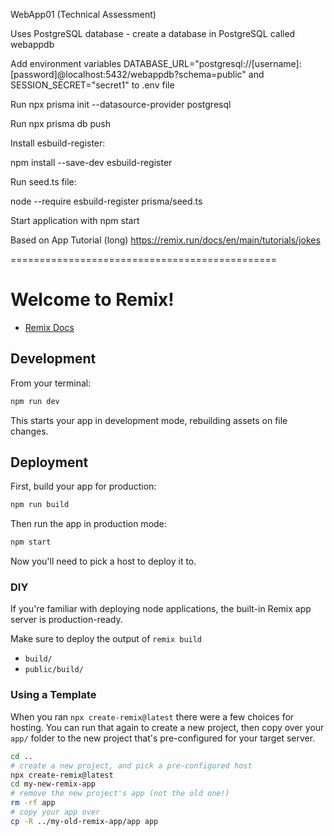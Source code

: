 
WebApp01 (Technical Assessment)

Uses PostgreSQL database - create a database in PostgreSQL called webappdb

Add environment variables DATABASE_URL="postgresql://[username]:[password]@localhost:5432/webappdb?schema=public" and SESSION_SECRET="secret1" to .env file

Run   npx prisma init --datasource-provider postgresql

Run   npx prisma db push

Install esbuild-register:

npm install --save-dev esbuild-register

Run seed.ts file:

node --require esbuild-register prisma/seed.ts

Start application with    npm start

Based on App Tutorial (long) https://remix.run/docs/en/main/tutorials/jokes

==============================================



# Welcome to Remix!

- [Remix Docs](https://remix.run/docs)

## Development

From your terminal:

```sh
npm run dev
```

This starts your app in development mode, rebuilding assets on file changes.

## Deployment

First, build your app for production:

```sh
npm run build
```

Then run the app in production mode:

```sh
npm start
```

Now you'll need to pick a host to deploy it to.

### DIY

If you're familiar with deploying node applications, the built-in Remix app server is production-ready.

Make sure to deploy the output of `remix build`

- `build/`
- `public/build/`

### Using a Template

When you ran `npx create-remix@latest` there were a few choices for hosting. You can run that again to create a new project, then copy over your `app/` folder to the new project that's pre-configured for your target server.

```sh
cd ..
# create a new project, and pick a pre-configured host
npx create-remix@latest
cd my-new-remix-app
# remove the new project's app (not the old one!)
rm -rf app
# copy your app over
cp -R ../my-old-remix-app/app app
```
